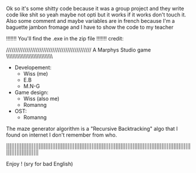 Ok so it's some shitty code because it was a group project and they write code like shit so yeah maybe not opti but it works
if it works don't touch it.
Also some comment and maybe variables are in french because I'm a baguette jambon fromage and I have to show the code to my teacher

!!!!!!! You'll find the .exe in the zip file !!!!!!!
credit:

////////////////////////////////////////////// A Marphys Studio game \\\\\\\\\\\\\\\\\\\\\\\\\\\\\\\\\\\\\\\\\\\\\\\\\\\\\\\\\

- Developement:
  - Wiss (me)
  - E.B
  - M.N-G
- Game design:
  - Wiss (also me)
  - Romanng
- OST:
  - Romanng

The maze generator algorithm is a "Recursive Backtracking" algo that I found on internet I don't remember from who.

|||||||||||||||||||||||||||||||||||||||||||||||||||||||||||||||||||||||||||||||||||||||||||||||||||||||||||||||||||||||||||||||

Enjoy !
(sry for bad English)
